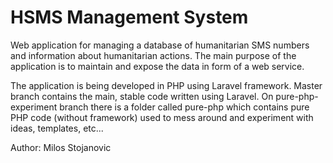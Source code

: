 HSMS Management System
======================

Web application for managing a database of humanitarian SMS numbers and information about humanitarian actions. The main purpose of the application is to maintain and expose the data in form of a web service.

The application is being developed in PHP using Laravel framework. Master branch contains the main, stable code written using Laravel. On pure-php-experiment branch there is a folder called pure-php which contains pure PHP code (without framework) used to mess around and experiment with ideas, templates, etc...

Author: Milos Stojanovic
